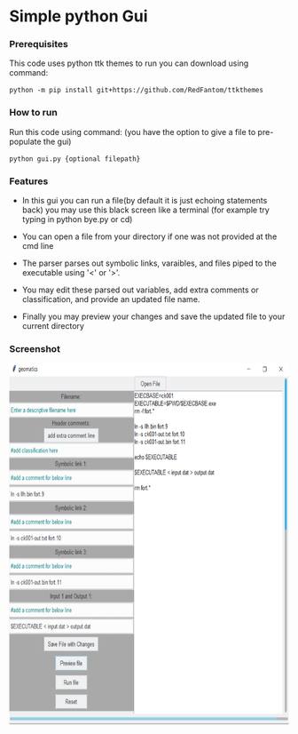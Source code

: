 # Simple python Gui


### Prerequisites
This code uses python ttk themes to run you can download using command:

``` 
python -m pip install git+https://github.com/RedFantom/ttkthemes
 ```

### How to run
Run this code using command:
(you have the option to give a file to pre-populate the gui)

``` 
python gui.py {optional filepath} 
```

### Features
- In this gui you can run a file(by default it is just echoing statements back)
you may use this black screen like a terminal (for example try typing in python bye.py or cd)

- You can open a file from your directory if one was not provided at the cmd line

- The parser parses out symbolic links, varaibles, and files piped to the executable using '<' or '>'.

- You may edit these parsed out variables, add extra comments or classification, and provide an updated file name.

- Finally you may preview your changes and save the updated file to your current directory

### Screenshot 

<img src="example.png" alt="screenshot" height="650"/>
